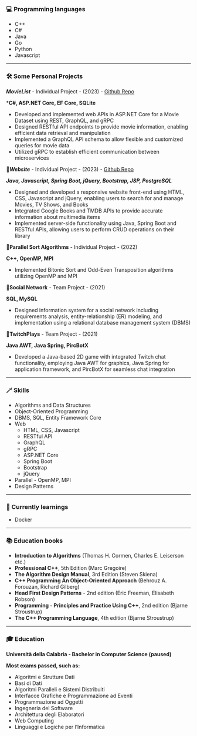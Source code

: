 ### 💻 Programming languages
- C++
- C#
- Java
- Go
- Python
- Javascript

---

### 🛠️ Some Personal Projects

***MovieList*** - Individual Project - (2023) - [Github Repo](https://github.com/DomenicoMichienzi/MovieList)

***C#, ASP.NET Core, EF Core, SQLite**

- Developed and implemented web APIs in ASP.NET Core for a Movie Dataset using REST, GraphQL, and gRPC
- Designed RESTful API endpoints to provide movie information, enabling efficient data retrieval and manipulation
- Implemented a GraphQL API schema to allow flexible and customized queries for movie data
- Utilized gRPC to establish efficient communication between microservices

🔻***Website*** - Individual Project - (2023) - [Github Repo](https://github.com/DomenicoMichienzi/Website)

***Java, Javascript, Spring Boot, jQuery, Bootstrap, JSP, PostgreSQL***

- Designed and developed a responsive website front-end using HTML, CSS, Javascript and jQuery, enabling users to search for and manage Movies, TV Shows, and Books
- Integrated Google Books and TMDB APIs to provide accurate information about multimedia items
- Implemented server-side functionality using Java, Spring Boot and RESTful APIs, allowing users to perform CRUD operations on their library

🔻**Parallel Sort Algorithms** - Individual Project - (2022)

**C++, OpenMP, MPI**

- Implemented Bitonic Sort and Odd-Even Transposition algorithms utilizing OpenMP and MPI

🔻**Social Network** - Team Project - (2021)

**SQL, MySQL**

- Designed information system for a social network including requirements analysis, entity-relationship (ER) modeling, and implementation using a relational database management system (DBMS)

🔻**TwitchPlays** - Team Project - (2021)

**Java AWT, Java Spring, PircBotX**

- Developed a Java-based 2D game with integrated Twitch chat functionality, employing Java AWT for graphics, Java Spring for application framework, and PircBotX for seamless chat integration

---

### 🪄 Skills

- Algorithms and Data Structures
- Object-Oriented Programming
- DBMS, SQL, Entity Framework Core
- Web
    - HTML, CSS, Javascript
    - RESTful API
    - GraphQL
    - gRPC
    - ASP.NET Core
    - Spring Boot
    - Bootstrap
    - jQuery
- Parallel - OpenMP, MPI
- Design Patterns

---

### 📖 Currently learnings

- Docker

---

### 📚 Education books

- **Introduction to Algorithms** (Thomas H. Cormen, Charles E. Leiserson etc.)
- **Professional C++**, 5th Edition (Marc Gregoire)
- **The Algorithm Design Manual**, 3rd Edition (Steven Skiena)
- **C++ Programming An Object-Oriented Approach** (Behrouz A. Forouzan, Richard Gilberg)
- **Head First Design Patterns** - 2nd edition (Eric Freeman, Elisabeth Robson)
- **Programming - Principles and Practice Using C++**, 2nd edition (Bjarne Stroustrup)
- **The C++ Programming Language**, 4th edition (Bjarne Stroustrup)

---

### 🎓 Education

**Università della Calabria - Bachelor in Computer Science (paused)**

**Most exams passed, such as:**

- Algoritmi e Strutture Dati
- Basi di Dati       
- Algoritmi Paralleli e Sistemi Distribuiti
- Interfacce Grafiche e Programmazione ad Eventi
- Programmazione ad Oggetti
- Ingegneria del Software
- Architettura degli Elaboratori
- Web Computing
- Linguaggi e Logiche per l’Informatica
